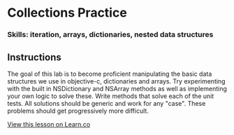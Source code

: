 

# Collections Practice

### Skills: iteration, arrays, dictionaries, nested data structures

## Instructions

The goal of this lab is to become proficient manipulating the basic data structures we use in objective-c, dictionaries and arrays.  Try experimenting with the built in NSDictionary and NSArray methods as well as implementing your own logic to solve these.  Write methods that solve each of the unit tests. All solutions should be generic and work for any "case".
These problems should get progressively more difficult.

<a href='https://learn.co/lessons/ios-collections-vol-2' data-visibility='hidden'>View this lesson on Learn.co</a>
